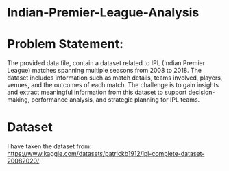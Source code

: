 # Indian-Premier-League-Analysis
# Problem Statement:

The provided data file, contain a dataset related to IPL (Indian Premier League) matches spanning multiple seasons from 2008 to 2018. The dataset includes information such as match details, teams involved, players, venues, and the outcomes of each match. The challenge is to gain insights and extract meaningful information from this dataset to support decision-making, performance analysis, and strategic planning for IPL teams.

# Dataset
I have taken the dataset from: https://www.kaggle.com/datasets/patrickb1912/ipl-complete-dataset-20082020/
